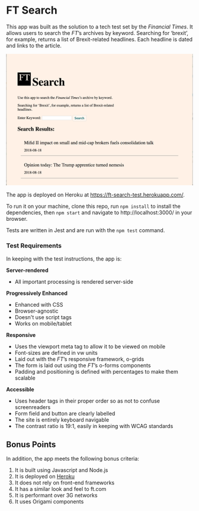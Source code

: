 # FT Search

This app was built as the solution to a tech test set by the <em>Financial Times</em>. It allows users to search the <em>FT</em>’s archives by keyword. Searching for ‘brexit’, for example, returns a list of Brexit-related headlines. Each headline is dated and links to the article.

![screenshot](/public/images/ScreenShot.png)

The app is deployed on Heroku at https://ft-search-test.herokuapp.com/.

To run it on your machine, clone this repo, run `npm install` to install the dependencies, then `npm start` and navigate to http://localhost:3000/ in your browser.

Tests are written in Jest and are run with the `npm test` command.

### Test Requirements

In keeping with the test instructions, the app is:

<strong>Server-rendered</strong>
* All important processing is rendered server-side

<strong>Progressively Enhanced</strong>
* Enhanced with CSS
* Browser-agnostic
* Doesn't use script tags
* Works on mobile/tablet

<strong>Responsive</strong>
* Uses the viewport meta tag to allow it to be viewed on mobile
* Font-sizes are defined in vw units
* Laid out with the <em>FT</em>’s responsive framework, o-grids
* The form is laid out using the <em>FT</em>’s o-forms components
* Padding and positioning is defined with percentages to make them scalable

<strong>Accessible</strong>
* Uses header tags in their proper order so as not to confuse screenreaders
* Form field and button are clearly labelled
* The site is entirely keyboard navigable
* The contrast ratio is 19:1, easily in keeping with WCAG standards

## Bonus Points

In addition, the app meets the following bonus criteria:
1. It is built using Javascript and Node.js
2. It is deployed on [Heroku](https://ft-search-test.herokuapp.com/)
3. It does not rely on front-end frameworks
4. It has a similar look and feel to ft.com
5. It is performant over 3G networks
6. It uses Origami components
